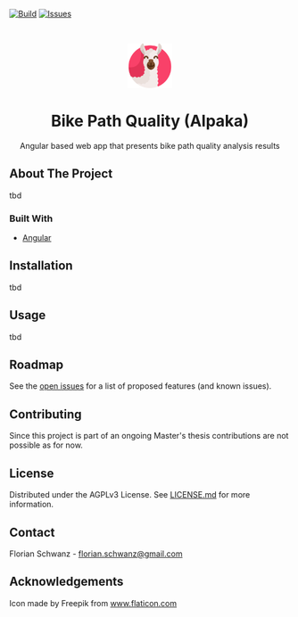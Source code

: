 [![Build](https://github.com/florianschwanz/fom-big-data-bike-path-quality-frontend/actions/workflows/build-app-workflow.yml/badge.svg?branch=main)](https://github.com/florianschwanz/fom-big-data-bike-path-quality-frontend/actions/workflows/build-app-workflow.yml)
[![Issues](https://img.shields.io/github/issues/florianschwanz/fom-big-data-bike-path-quality-frontend)](https://github.com/florianschwanz/fom-big-data-bike-path-quality-frontend/issues)

<br />
<p align="center">
  <a href="https://github.com/florianschwanz/fom-big-data-bike-path-quality-frontend">
    <img src="./logo.png" alt="Logo" width="80" height="80">
  </a>

  <h1 align="center">Bike Path Quality (Alpaka)</h1>

  <p align="center">
    Angular based web app that presents bike path quality analysis results 
  </p>
</p>

## About The Project

tbd

### Built With

* [Angular](https://angular.io/)

## Installation

tbd

## Usage

tbd

## Roadmap

See the [open issues](https://github.com/florianschwanz/fom-big-data-bike-path-quality-frontend/issues) for a list of proposed features (and
 known issues).

## Contributing

Since this project is part of an ongoing Master's thesis contributions are not possible as for now.

## License

Distributed under the AGPLv3 License. See [LICENSE.md](./LICENSE.md) for more information.

## Contact

Florian Schwanz - florian.schwanz@gmail.com

## Acknowledgements

Icon made by Freepik from www.flaticon.com
